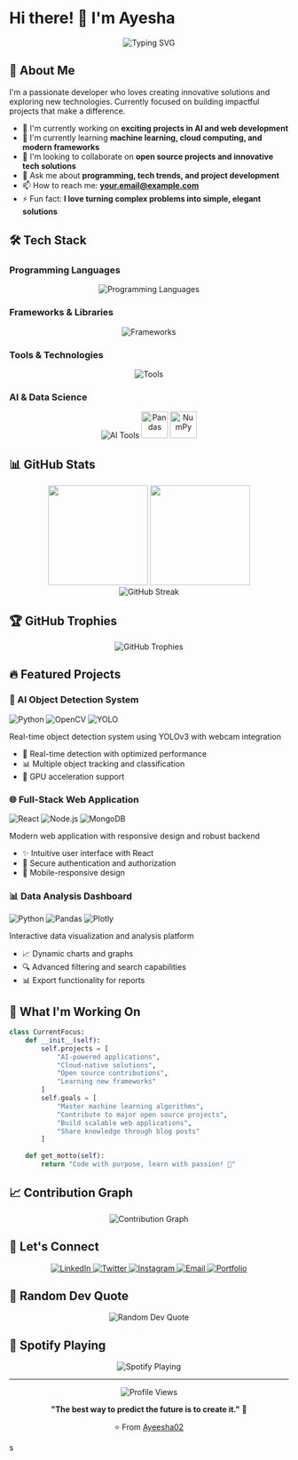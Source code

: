 # Hi there! 👋 I'm Ayesha

<div align="center">
  <img src="https://readme-typing-svg.herokuapp.com?font=Fira+Code&pause=1000&color=2E96F7&center=true&vCenter=true&width=435&lines=Software+Developer;Problem+Solver;Tech+Enthusiast;Always+Learning" alt="Typing SVG" />
</div>

## 🚀 About Me

I'm a passionate developer who loves creating innovative solutions and exploring new technologies. Currently focused on building impactful projects that make a difference.

- 🔭 I'm currently working on **exciting projects in AI and web development**
- 🌱 I'm currently learning **machine learning, cloud computing, and modern frameworks**
- 👯 I'm looking to collaborate on **open source projects and innovative tech solutions**
- 💬 Ask me about **programming, tech trends, and project development**
- 📫 How to reach me: **[your.email@example.com](mailto:your.email@example.com)**
- ⚡ Fun fact: **I love turning complex problems into simple, elegant solutions**

## 🛠️ Tech Stack

### Programming Languages
<div align="center">
  <img src="https://skillicons.dev/icons?i=python,javascript,java,cpp,html,css" alt="Programming Languages" />
</div>

### Frameworks & Libraries
<div align="center">
  <img src="https://skillicons.dev/icons?i=react,nodejs,express,flask,django,bootstrap" alt="Frameworks" />
</div>

### Tools & Technologies
<div align="center">
  <img src="https://skillicons.dev/icons?i=git,github,docker,aws,mongodb,mysql,postgresql,vscode" alt="Tools" />
</div>

### AI & Data Science
<div align="center">
  <img src="https://skillicons.dev/icons?i=tensorflow,opencv" alt="AI Tools" />
  <img src="https://cdn.jsdelivr.net/gh/devicons/devicon/icons/pandas/pandas-original.svg" width="48" height="48" alt="Pandas" />
  <img src="https://cdn.jsdelivr.net/gh/devicons/devicon/icons/numpy/numpy-original.svg" width="48" height="48" alt="NumPy" />
</div>

## 📊 GitHub Stats

<div align="center">
  <img height="180em" src="https://github-readme-stats.vercel.app/api?username=Ayeesha02&show_icons=true&theme=tokyonight&include_all_commits=true&count_private=true"/>
  <img height="180em" src="https://github-readme-stats.vercel.app/api/top-langs/?username=Ayeesha02&layout=compact&theme=tokyonight"/>
</div>

<div align="center">
  <img src="https://github-readme-streak-stats.herokuapp.com/?user=Ayeesha02&theme=tokyonight" alt="GitHub Streak" />
</div>

## 🏆 GitHub Trophies
<div align="center">
  <img src="https://github-profile-trophy.vercel.app/?username=Ayeesha02&theme=tokyonight&no-frame=false&no-bg=true&margin-w=4" alt="GitHub Trophies" />
</div>

## 🔥 Featured Projects

### 🤖 AI Object Detection System
<div align="left">
  <img src="https://img.shields.io/badge/Python-3776AB?style=for-the-badge&logo=python&logoColor=white" alt="Python" />
  <img src="https://img.shields.io/badge/OpenCV-27338e?style=for-the-badge&logo=OpenCV&logoColor=white" alt="OpenCV" />
  <img src="https://img.shields.io/badge/YOLO-00FFFF?style=for-the-badge" alt="YOLO" />
</div>

Real-time object detection system using YOLOv3 with webcam integration
- 🎯 Real-time detection with optimized performance
- 📊 Multiple object tracking and classification
- 🚀 GPU acceleration support

### 🌐 Full-Stack Web Application
<div align="left">
  <img src="https://img.shields.io/badge/React-20232A?style=for-the-badge&logo=react&logoColor=61DAFB" alt="React" />
  <img src="https://img.shields.io/badge/Node.js-43853D?style=for-the-badge&logo=node.js&logoColor=white" alt="Node.js" />
  <img src="https://img.shields.io/badge/MongoDB-4EA94B?style=for-the-badge&logo=mongodb&logoColor=white" alt="MongoDB" />
</div>

Modern web application with responsive design and robust backend
- ✨ Intuitive user interface with React
- 🔐 Secure authentication and authorization
- 📱 Mobile-responsive design

### 📊 Data Analysis Dashboard
<div align="left">
  <img src="https://img.shields.io/badge/Python-3776AB?style=for-the-badge&logo=python&logoColor=white" alt="Python" />
  <img src="https://img.shields.io/badge/Pandas-150458?style=for-the-badge&logo=pandas&logoColor=white" alt="Pandas" />
  <img src="https://img.shields.io/badge/Plotly-239120?style=for-the-badge&logo=plotly&logoColor=white" alt="Plotly" />
</div>

Interactive data visualization and analysis platform
- 📈 Dynamic charts and graphs
- 🔍 Advanced filtering and search capabilities
- 📊 Export functionality for reports

## 🌟 What I'm Working On

```python
class CurrentFocus:
    def __init__(self):
        self.projects = [
            "AI-powered applications",
            "Cloud-native solutions", 
            "Open source contributions",
            "Learning new frameworks"
        ]
        self.goals = [
            "Master machine learning algorithms",
            "Contribute to major open source projects",
            "Build scalable web applications",
            "Share knowledge through blog posts"
        ]
    
    def get_motto(self):
        return "Code with purpose, learn with passion! 🚀"
```

## 📈 Contribution Graph
<div align="center">
  <img src="https://github-readme-activity-graph.vercel.app/graph?username=Ayeesha02&theme=tokyo-night&bg_color=0D1117&color=7C3AED&line=7C3AED&point=FFFFFF&hide_border=true" alt="Contribution Graph" />
</div>

## 🤝 Let's Connect

<div align="center">
  <a href="https://linkedin.com/in/yourprofile" target="_blank">
    <img src="https://img.shields.io/badge/LinkedIn-0077B5?style=for-the-badge&logo=linkedin&logoColor=white" alt="LinkedIn" />
  </a>
  <a href="https://twitter.com/yourhandle" target="_blank">
    <img src="https://img.shields.io/badge/Twitter-1DA1F2?style=for-the-badge&logo=twitter&logoColor=white" alt="Twitter" />
  </a>
  <a href="https://instagram.com/yourhandle" target="_blank">
    <img src="https://img.shields.io/badge/Instagram-E4405F?style=for-the-badge&logo=instagram&logoColor=white" alt="Instagram" />
  </a>
  <a href="mailto:your.email@example.com" target="_blank">
    <img src="https://img.shields.io/badge/Email-D14836?style=for-the-badge&logo=gmail&logoColor=white" alt="Email" />
  </a>
  <a href="https://yourportfolio.com" target="_blank">
    <img src="https://img.shields.io/badge/Portfolio-FF5722?style=for-the-badge&logo=google-chrome&logoColor=white" alt="Portfolio" />
  </a>
</div>

## 💭 Random Dev Quote
<div align="center">
  <img src="https://quotes-github-readme.vercel.app/api?type=horizontal&theme=tokyonight" alt="Random Dev Quote" />
</div>

## 🎵 Spotify Playing
<div align="center">
  <img src="https://spotify-github-profile.vercel.app/api/spotify-playing" alt="Spotify Playing" />
</div>

---

<div align="center">
  <img src="https://komarev.com/ghpvc/?username=Ayeesha02&label=Profile%20views&color=0e75b6&style=flat" alt="Profile Views" />
  
  **"The best way to predict the future is to create it."** 💫
  
  ⭐️ From [Ayeesha02](https://github.com/Ayeesha02)
</div>s
